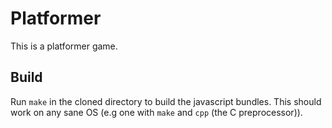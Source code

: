 # Platformer

This is a platformer game.

## Build

Run `make` in the cloned directory to build the javascript bundles. This should
work on any sane OS (e.g one with `make` and `cpp` (the C preprocessor)).
